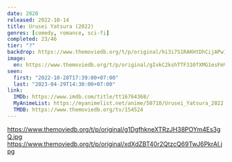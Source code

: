 ```yaml
---
date: 2020
released: 2022-10-14
title: Urusei Yatsura (2022)
genres: [comedy, romance, sci-fi]
completed: 23/46
tier: "?"
backdrop: https://www.themoviedb.org/t/p/original/hi3i7S1RAKHtDhCijAPw1eYdL8N.jpg
image:
  en: https://www.themoviedb.org/t/p/original/gIvkC2kshTTF310fXMG1esFmVBA.jpg
seen:
  first: "2022-10-28T17:39:00+07:00"
  last: "2023-04-29T14:30:00+07:00"
link:
  IMDb: https://www.imdb.com/title/tt16764368/
  MyAnimeList: https://myanimelist.net/anime/50710/Urusei_Yatsura_2022
  TMDB: https://www.themoviedb.org/tv/154524
---
```


<https://www.themoviedb.org/t/p/original/g1DgfhkneXTRzJH38POYm4Es3gQ.jpg>
<https://www.themoviedb.org/t/p/original/xdXdZBT40r2QtzcQ69TwJ6PkrAI.jpg>

